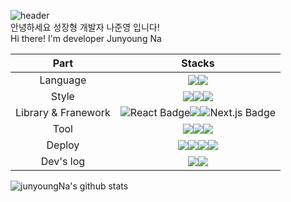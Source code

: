 ![header](https://capsule-render.vercel.app/api?type=shark&color=auto&height=250&section=header&text=JUNYONG's%20GitHub&fontSize=70&animation=scaleIn)
</br>
안녕하세요 성장형 개발자 나준영 입니다!</br>
Hi there! I'm developer Junyoung Na


Part|Stacks|
|:---:|:---:|
|Language|<img src="https://img.shields.io/badge/JavaScript-F7DF1E?style=for-the-badge&logo=javascript&logoColor=white"/><img src="https://img.shields.io/badge/TypeScript-007ACC?style=for-the-badge&logo=typescript&logoColor=white"/>|
|Style|<img src="https://img.shields.io/badge/styled--components-DB7093?style=for-the-badge&logo=styled-components&logoColor=white"><img src="https://img.shields.io/badge/Tailwind_CSS-38B2AC?style=for-the-badge&logo=tailwind-css&logoColor=white"><img src="https://img.shields.io/badge/Sass-%23CC6699?style=for-the-badge&logo=sass&logoColor=white">|
|Library & Franework|<img src="https://img.shields.io/badge/react-67DCF7?style=for-the-badge&logo=react&logoColor=white" alt="React Badge"><img src="https://img.shields.io/badge/-React%20Query-FF4154?style=for-the-badge&logo=react%20query&logoColor=white" /><img src="https://img.shields.io/badge/Next.js-000000?style=for-the-badge&logo=next.js&logoColor=white" alt="Next.js Badge">|
|Tool|<img src="https://img.shields.io/badge/VSCODE-007ACC?style=for-the-badge&logo=visualstudiocode&logoColor=white"/><img src="https://img.shields.io/badge/Github-181717?style=for-the-badge&logo=github&logoColor=white"/><img src="https://img.shields.io/badge/Notion-%23000000.svg?style=for-the-badge&logo=notion&logoColor=white" />| 
|Deploy| <img src="https://img.shields.io/badge/Amazon EC2-232F3E?style=for-the-badge&logo=amazon ec2&logoColor==FF9A00"/><img src="https://img.shields.io/badge/AWS%20S3-232F3E?style=for-the-badge&logo=AmazonAWS&logoColor=FF9A00"/><img src="https://img.shields.io/badge/AWS%20CloudFront-232F3E?style=for-the-badge&logo=AmazonAWS&logoColor=FF9A00"/><img src="https://img.shields.io/badge/AWS%20Route%2053-232F3E?style=for-the-badge&logo=AmazonAWS&logoColor=FF9A00"/>|
|Dev's log| <a href="https://zoon-bloom.tistory.com"><img src="https://img.shields.io/badge/Tistory-000000?style=for-the-badge&logo=Tistory&logoColor=white"></a><a href="https://www.notion.so/073ac3844d22417caa99b89e357098c7"><img src="https://img.shields.io/badge/Notion-9999FF?style=for-the-badge&logo=Notion&logoColor=white"></a> 

![junyoungNa's github stats](https://github-readme-stats.vercel.app/api?username=junyoungNa&show_icons=true)
